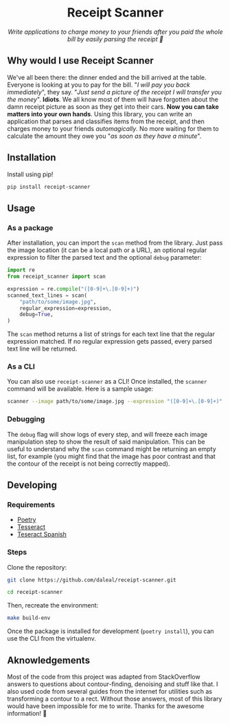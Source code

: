 <h1 align="center">Receipt Scanner</h1>

<p align="center">
    <em>
        Write applications to charge money to your friends after you paid the whole bill by easily parsing the receipt 💸
    </em>
</p>

## Why would I use Receipt Scanner

We've all been there: the dinner ended and the bill arrived at the table. Everyone is looking at you to pay for the bill. "_I will pay you back immediately_", they say. "_Just send a picture of the receipt I will transfer you the money_". **Idiots**. We all know most of them will have forgotten about the damn receipt picture as soon as they get into their cars. **Now you can take matters into your own hands**. Using this library, you can write an application that parses and classifies items from the receipt, and then charges money to your friends _automagically_. No more waiting for them to calculate the amount they owe you "_as soon as they have a minute_".

## Installation

Install using pip!

```sh
pip install receipt-scanner
```

## Usage

### As a package

After installation, you can import the `scan` method from the library. Just pass the image location (it can be a local path or a URL), an optional regular expression to filter the parsed text and the optional `debug` parameter:

```py
import re
from receipt_scanner import scan

expression = re.compile("([0-9]+\.[0-9]+)")
scanned_text_lines = scan(
    "path/to/some/image.jpg",
    regular_expression=expression,
    debug=True,
)
```

The `scan` method returns a list of strings for each text line that the regular expression matched. If no regular expression gets passed, every parsed text line will be returned.

### As a CLI

You can also use `receipt-scanner` as a CLI! Once installed, the `scanner` command will be available. Here is a sample usage:

```sh
scanner --image path/to/some/image.jpg --expression "([0-9]+\.[0-9]+)" --debug
```

### Debugging

The `debug` flag will show logs of every step, and will freeze each image manipulation step to show the result of said manipulation. This can be useful to understand why the `scan` command might be returning an empty list, for example (you might find that the image has poor contrast and that the contour of the receipt is not being correctly mapped).

## Developing

### Requirements

- [Poetry](https://python-poetry.org)
- [Tesseract](https://tesseract-ocr.github.io/tessdoc/Installation.html)
- [Teseract Spanish](https://parzibyte.me/blog/2019/05/18/instalar-tesseract-ocr-idioma-espanol-ubuntu)

### Steps

Clone the repository:

```sh
git clone https://github.com/daleal/receipt-scanner.git

cd receipt-scanner
```

Then, recreate the environment:

```sh
make build-env
```

Once the package is installed for development (`poetry install`), you can use the CLI from the virtualenv.

## Aknowledgements

Most of the code from this project was adapted from StackOverflow answers to questions about contour-finding, denoising and stuff like that. I also used code from several guides from the internet for utilities such as transforming a contour to a rect. Without those answers, most of this library would have been impossible for me to write. Thanks for the awesome information! 💖

